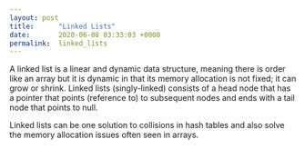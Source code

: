 ```yaml
---
layout: post
title:      "Linked Lists"
date:       2020-06-08 03:33:03 +0000
permalink:  linked_lists
---
```



A linked list is a linear and dynamic data structure, meaning there is order like an array but it is dynamic in that its memory allocation is not fixed; it can grow or shrink. Linked lists (singly-linked) consists of a head node that has a pointer that points (reference to) to subsequent nodes and ends with a tail node that points to null. 

Linked lists can be one solution to collisions in hash tables and also solve the memory allocation issues often seen in arrays. 


